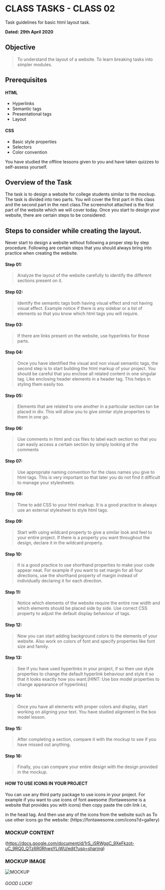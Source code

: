 # CLASS TASKS - CLASS 02

Task guidelines for basic html layout task.

**Dated: 29th April 2020**

## Objective
> To understand the layout of a website. To learn breaking tasks into simpler modules.

## Prerequisites 

#### HTML 

- Hyperlinks
- Semantic tags
- Presentational tags
- Layout

#### CSS

- Basic style properties
- Selectors
- Color convention

You have studied the offline lessons given to you and have taken quizzes to self-assess yourself.

## Overview of the Task

The task is to design a website for college students similar to the mockup. The task is divided into two parts. You will cover the first part in this class and the second part in the next class.The screenshot attached is the first part of the website which we will cover today. Once you start to design your website, there are certain steps to be considered:


## Steps to consider while creating the layout.
Never start to design a website without following a proper step by step procedure. Following are certain steps that you should always bring into practice when creating the website.

#### Step 01:
> Analyze the layout of the website carefully to identify the different sections present on it. 

#### Step 02:
> Identify the semantic tags both having visual effect and not having visual effect. Example notice if there is any sidebar or a list of elements so that you know which html tags you will require.

#### Step 03:
> If there are links present on the website, use hyperlinks for those parts.

#### Step 04:
> Once you have identified the visual and non visual semantic tags, the second step is to start building the html markup of your project. You should be careful that you enclose all related content in one singular tag. Like enclosing header elements in a header tag. This helps in styling them easily too.

#### Step 05:
> Elements that are related to one another in a particular section can be placed in div. This will allow you to give similar style properties to them in one go. 

#### Step 06:
> Use comments in html and css files to label each section so that you can easily access a certain section by simply looking at the comments

#### Step 07:
> Use appropriate naming convention for the class names you give to html tags. This is very important so that later you do not find it difficult to manage your stylesheets.

#### Step 08:
> Time to add CSS to your html markup. It is a good practice to always use an external stylesheet to style html tags.

#### Step 09:
> Start with using wildcard property to give a similar look and feel to your entire project. If there is a property you want throughout the design, declare it in the wildcard property. 

#### Step 10:
> It is a good practice to use shorthand properties to make your code appear neat. For example if you want to set margin for all four directions, use the shorthand property of margin instead of individually declaring it for each direction.

#### Step 11:
> Notice which elements of the website require the entire row width and which elements should be placed side by side. Use correct CSS property to adjust the default display behaviour of tags.

#### Step 12:
> Now you can start adding background colors to the elements of your website. Also work on colors of font and specify properties like font size and family. 

#### Step 13:
> See if you have used hyperlinks in your project, if so then use style properties to change the default hyperlink behaviour and style it so that it looks exactly how you want.[HINT: Use box model properties to change appearance of hyperlinks]

#### Step 14:
> Once you have all elements with proper colors and display, start working on aligning your text. You have studied alignment in the box model lesson.

#### Step 15:
> After completing a section, compare it with the mockup to see if you have missed out anything.
	
#### Step 16:
> Finally, you can compare your entire design with the design provided in the mockup.

#### HOW TO USE ICONS IN YOUR PROJECT

You can use any third party package to use icons in your project. For example if you want to use icons of font awesome (fontawesome is a website that provides you with icons) then copy paste the cdn link i.e, 
<link rel="stylesheet" href="https://cdnjs.cloudflare.com/ajax/libs/font-awesome/4.7.0/css/font-awesome.min.css"> in the head tag. And then use any of the icons from the website such as <i class="fa fa-car"></i>
To use other icons go the website: (https://fontawesome.com/icons?d=gallery)

### MOCKUP CONTENT

(https://docs.google.com/document/d/1rS_iSRWggC_9XeFkzot-uC_9RQ0_QTz6R0RhwsYLiWU/edit?usp=sharing)

### MOCKUP IMAGE 

![MOCKUP](mockup/tk-class02-mockup.png)

###### GOOD LUCK!
